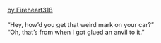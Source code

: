 [by Fireheart318](https://www.youtube.com/watch?v=Vxq6W9XIAd0&lc=Ugz-k1wkX1YgaFWxbN14AaABAg)\
\
“Hey, how’d you get that weird mark on your car?”\
“Oh, that’s from when I got glued an anvil to it.”
